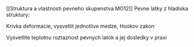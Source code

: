 [[Struktura a vlastnosti pevneho skupenstva MO12]]
Pevne latky z hladiska struktury:

Krivka deformacie, vysvetlit jednotlive medze, Hookov zakon

Vysvetlite teplotnu roztaznost pevnych latok a jej dosledky v praxi
